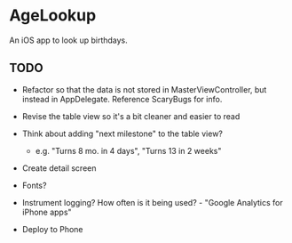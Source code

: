 # AgeLookup

An iOS app to look up birthdays.

## TODO

* Refactor so that the data is not stored in MasterViewController, but instead in AppDelegate. Reference ScaryBugs for info.

* Revise the table view so it's a bit cleaner and easier to read

* Think about adding "next milestone" to the table view?
  * e.g. "Turns 8 mo. in 4 days", "Turns 13 in 2 weeks"

* Create detail screen

* Fonts?

* Instrument logging? How often is it being used? - "Google Analytics for iPhone apps"

* Deploy to Phone
